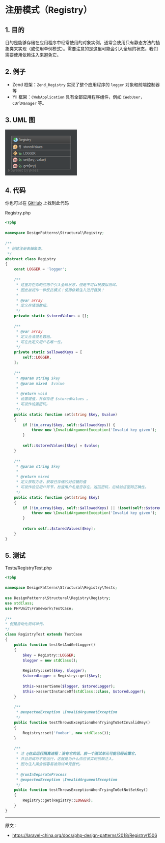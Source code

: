 # 注册模式（Registry）

## 1. 目的

目的是能够存储在应用程序中经常使用的对象实例，通常会使用只有静态方法的抽象类来实现（或使用单例模式）。需要注意的是这里可能会引入全局的状态，我们需要使用依赖注入来避免它。

## 2. 例子

- Zend 框架：`Zend_Registry` 实现了整个应用程序的 `logger` 对象和前端控制器等
- Yii 框架：`CWebApplication` 具有全部应用程序组件，例如 `CWebUser`，`CUrlManager` 等。

## 3. UML 图

![](assets/Registry.png)

## 4. 代码

你也可以在 [GitHub](https://github.com/domnikl/DesignPatternsPHP/tree/master/Structural/Registry) 上找到此代码

Registry.php

```php
<?php

namespace DesignPatterns\Structural\Registry;

/**
 * 创建注册表抽象类。
 */
abstract class Registry
{
    const LOGGER = 'logger';

    /**
     * 这里将在你的应用中引入全局状态，但是不可以被模拟测试。
     * 因此被视作一种反抗模式！使用依赖注入进行替换！
     *
     * @var array
     * 定义存储值数组。
     */
    private static $storedValues = [];

    /**
     * @var array
     * 定义合法键名数组。
     * 可在此定义用户名唯一性。
     */
    private static $allowedKeys = [
        self::LOGGER,
    ];

    /**
     * @param string $key
     * @param mixed  $value
     *
     * @return void
     * 设置键值，并保存进 $storedValues 。
     * 可视作设置密码。
     */
    public static function set(string $key, $value)
    {
        if (!in_array($key, self::$allowedKeys)) {
            throw new \InvalidArgumentException('Invalid key given');
        }

        self::$storedValues[$key] = $value;
    }

    /**
     * @param string $key
     * 
     * @return mixed
     * 定义获取方法，获取已存储的对应键的值
     * 可视作验证用户环节，检查用户名是否存在，返回密码，后续验证密码正确性。
     */
    public static function get(string $key)
    {
        if (!in_array($key, self::$allowedKeys) || !isset(self::$storedValues[$key])) {
            throw new \InvalidArgumentException('Invalid key given');
        }

        return self::$storedValues[$key];
    }
}
```

## 5. 测试

Tests/RegistryTest.php

```php
<?php

namespace DesignPatterns\Structural\Registry\Tests;

use DesignPatterns\Structural\Registry\Registry;
use stdClass;
use PHPUnit\Framework\TestCase;

/**
* 创建自动化测试单元。
*/
class RegistryTest extends TestCase
{
    public function testSetAndGetLogger()
    {
        $key = Registry::LOGGER;
        $logger = new stdClass();

        Registry::set($key, $logger);
        $storedLogger = Registry::get($key);

        $this->assertSame($logger, $storedLogger);
        $this->assertInstanceOf(stdClass::class, $storedLogger);
    }

    /**
     * @expectedException \InvalidArgumentException
     */
    public function testThrowsExceptionWhenTryingToSetInvalidKey()
    {
        Registry::set('foobar', new stdClass());
    }

    /**
     * 注 @在此运行隔离进程：没有它的话，前一个测试单元可能已经设置它，
     * 并且测试将不能运行，这就是为什么你应该实现依赖注入，
     * 因为注入类会很容易被测试单元替代。
     *
     * @runInSeparateProcess
     * @expectedException \InvalidArgumentException
     */
    public function testThrowsExceptionWhenTryingToGetNotSetKey()
    {
        Registry::get(Registry::LOGGER);
    }
}
```

----

原文：

- https://laravel-china.org/docs/php-design-patterns/2018/Registry/1506